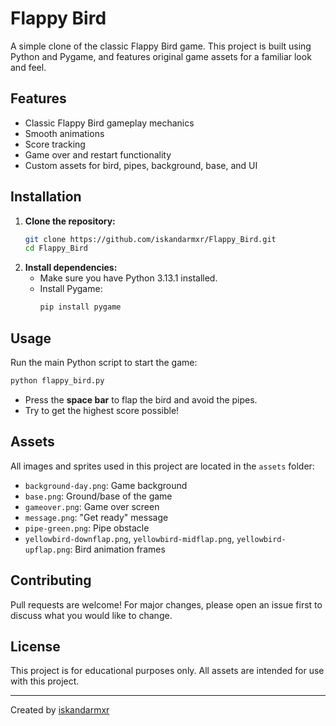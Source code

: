 # Flappy Bird

A simple clone of the classic Flappy Bird game. This project is built using Python and Pygame, and features original game assets for a familiar look and feel.

## Features

- Classic Flappy Bird gameplay mechanics
- Smooth animations
- Score tracking
- Game over and restart functionality
- Custom assets for bird, pipes, background, base, and UI

## Installation

1. **Clone the repository:**
   ```bash
   git clone https://github.com/iskandarmxr/Flappy_Bird.git
   cd Flappy_Bird
   ```
2. **Install dependencies:**
   - Make sure you have Python 3.13.1 installed.
   - Install Pygame:
     ```bash
     pip install pygame
     ```

## Usage

Run the main Python script to start the game:

```bash
python flappy_bird.py
```

- Press the **space bar** to flap the bird and avoid the pipes.
- Try to get the highest score possible!

## Assets

All images and sprites used in this project are located in the `assets` folder:
- `background-day.png`: Game background
- `base.png`: Ground/base of the game
- `gameover.png`: Game over screen
- `message.png`: "Get ready" message
- `pipe-green.png`: Pipe obstacle
- `yellowbird-downflap.png`, `yellowbird-midflap.png`, `yellowbird-upflap.png`: Bird animation frames

## Contributing

Pull requests are welcome! For major changes, please open an issue first to discuss what you would like to change.

## License

This project is for educational purposes only. All assets are intended for use with this project.

---

Created by [iskandarmxr](https://github.com/iskandarmxr)
